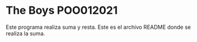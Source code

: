 # The Boys POO012021
Este programa realiza suma y resta.
Este es el archivo README donde se realiza la suma.
